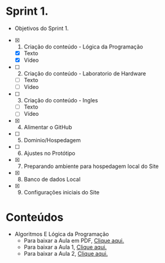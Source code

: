 # Sprint 1.
 * Objetivos do Sprint 1.

- [x] 1. Criação do conteúdo - Lógica da Programação
   * [x] Texto
   * [x] Vídeo
- [ ] 2. Criação do conteúdo - Laboratorio de Hardware
   * [ ] Texto
   * [ ] Vídeo 
- [ ] 3. Criação do conteúdo - Ingles
   * [ ] Texto
   * [ ] Vídeo 
- [x] 4. Alimentar o GitHub
- [ ] 5. Dominio/Hospedagem
- [ ] 6. Ajustes no Protótipo
- [x] 7. Preparando ambiente para hospedagem local do Site
- [x] 8. Banco de dados Local
- [x] 9. Configurações iniciais do Site

# Conteúdos 

* Algoritmos E Lógica da Programação
   * Para baixar a Aula em PDF,  [Clique aqui.](https://raw.githubusercontent.com/HarielThums/ProjetoIntegrador/main/Sprint1/Conte%C3%BAdos/Algoritmos%20e%20l%C3%B3gica%20da%20programa%C3%A7%C3%A3o/Algoritmos%20e%20L%C3%B3gica%20de%20Programa%C3%A7%C3%A3o.docx)
   * Para baixar a Aula 1, [Clique aqui.](https://raw.githubusercontent.com/HarielThums/ProjetoIntegrador/main/Sprint1/Conte%C3%BAdos/Algoritmos%20e%20l%C3%B3gica%20da%20programa%C3%A7%C3%A3o/aula%201.rar)
   * Para baixar a Aula 2, [Clique aqui.](https://raw.githubusercontent.com/HarielThums/ProjetoIntegrador/main/Sprint1/Conte%C3%BAdos/Algoritmos%20e%20l%C3%B3gica%20da%20programa%C3%A7%C3%A3o/aula%202.rar)